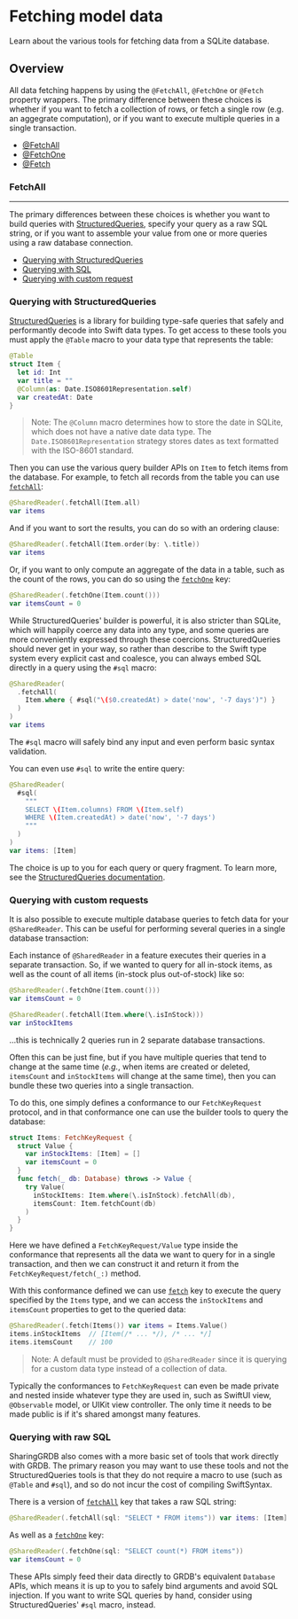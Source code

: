 # Fetching model data

Learn about the various tools for fetching data from a SQLite database.

## Overview

All data fetching happens by using the `@FetchAll`, `@FetchOne` or `@Fetch` property wrappers.
The primary difference between these choices is whether if you want to fetch a collection of
rows, or fetch a single row (e.g. an aggegrate computation), or if you want to execute multiple
queries in a single transaction.

* [@FetchAll](#)
* [@FetchOne](#)
* [@Fetch](#)


### FetchAll


----


The primary differences between these choices is whether you want
to build queries with [StructuredQueries][structured-queries-gh], specify your query as a raw SQL
string, or if you want to assemble your value from one or more queries using a raw database
connection.

  * [Querying with StructuredQueries](#Querying-with-Structured-Queries)
  * [Querying with SQL](#Querying-with-SQL)
  * [Querying with custom request](#Querying-with-a-custom-request)

[structured-queries-gh]: https://github.com/pointfreeco/swift-structured-queries

### Querying with StructuredQueries

[StructuredQueries][structured-queries-gh] is a library for building type-safe queries that safely
and performantly decode into Swift data types. To get access to these tools you must apply
the `@Table` macro to your data type that represents the table:

```swift
@Table
struct Item {
  let id: Int 
  var title = ""
  @Column(as: Date.ISO8601Representation.self)
  var createdAt: Date
}
```

> Note: The `@Column` macro determines how to store the date in SQLite, which does not have a native
> date data type. The `Date.ISO8601Representation` strategy stores dates as text formatted with the
> ISO-8601 standard.

Then you can use the various query builder APIs on `Item` to fetch items from the database. For 
example, to fetch all records from the table you can use  
[`fetchAll`](<doc:Sharing/SharedReaderKey/fetchAll(_:database:)>):

```swift
@SharedReader(.fetchAll(Item.all)
var items
```

And if you want to sort the results, you can do so with an ordering clause:

```swift
@SharedReader(.fetchAll(Item.order(by: \.title))
var items
```

Or, if you want to only compute an aggregate of the data in a table, such as the count of the rows,
you can do so using the 
[`fetchOne`](<doc:Sharing/SharedReaderKey/fetchOne(_:database:)>) key:

```swift
@SharedReader(.fetchOne(Item.count())) 
var itemsCount = 0
```

While StructuredQueries' builder is powerful, it is also stricter than SQLite, which will happily
coerce any data into any type, and some queries are more conveniently expressed through these
coercions. StructuredQueries should never get in your way, so rather than describe to the Swift
type system every explicit cast and coalesce, you can always embed SQL directly in a query using
the `#sql` macro:

```swift
@SharedReader(
  .fetchAll(
    Item.where { #sql("\($0.createdAt) > date('now', '-7 days')") }
  )
)
var items
```

The `#sql` macro will safely bind any input and even perform basic syntax validation.

You can even use `#sql` to write the entire query:

```swift
@SharedReader(
  #sql(
    """
    SELECT \(Item.columns) FROM \(Item.self)
    WHERE \(Item.createdAt) > date('now', '-7 days')
    """
  )
)
var items: [Item]
```

The choice is up to you for each query or query fragment. To learn more, see the
[StructuredQueries documentation][structured-queries-docs].

[structured-queries-gh]: https://github.com/pointfreeco/swift-structured-queries
[structured-queries-docs]: https://swiftpackageindex.com/pointfreeco/swift-structured-queries/main/documentation/structuredqueriescore/

### Querying with custom requests

It is also possible to execute multiple database queries to fetch data for your `@SharedReader`. 
This can be useful for performing several queries in a single database transaction:

Each instance of `@SharedReader` in a feature executes their queries in a separate
transaction. So, if we wanted to query for all in-stock items, as well as the count of all items
(in-stock plus out-of-stock) like so:

```swift
@SharedReader(.fetchOne(Item.count()))
var itemsCount = 0

@SharedReader(.fetchAll(Item.where(\.isInStock)))
var inStockItems
```

…this is technically 2 queries run in 2 separate database transactions.

Often this can be just fine, but if you have multiple queries that tend to change at the same
time (_e.g._, when items are created or deleted, `itemsCount` and `inStockItems` will change
at the same time), then you can bundle these two queries into a single transaction.

To do this, one simply defines a conformance to our ``FetchKeyRequest`` protocol, and in that
conformance one can use the builder tools to query the database:

```swift
struct Items: FetchKeyRequest {
  struct Value {
    var inStockItems: [Item] = []
    var itemsCount = 0
  }
  func fetch(_ db: Database) throws -> Value {
    try Value(
      inStockItems: Item.where(\.isInStock).fetchAll(db),
      itemsCount: Item.fetchCount(db)
    )
  }
}
```

Here we have defined a ``FetchKeyRequest/Value`` type inside the conformance that represents all the
data we want to query for in a single transaction, and then we can construct it and return it from
the ``FetchKeyRequest/fetch(_:)`` method.

With this conformance defined we can use 
[`fetch`](<doc:Sharing/SharedReaderKey/fetch(_:database:)>) key to execute the query specified by
the `Items` type, and we can access the `inStockItems` and `itemsCount` properties to get to the
queried data:

```swift
@SharedReader(.fetch(Items()) var items = Items.Value()
items.inStockItems  // [Item(/* ... */), /* ... */]
items.itemsCount    // 100
```

> Note: A default must be provided to `@SharedReader` since it is querying for a custom data type
> instead of a collection of data.

Typically the conformances to ``FetchKeyRequest`` can even be made private and nested inside
whatever type they are used in, such as SwiftUI view, `@Observable` model, or UIKit view controller.
The only time it needs to be made public is if it's shared amongst many features.

### Querying with raw SQL

SharingGRDB also comes with a more basic set of tools that work directly with GRDB. The primary 
reason you may want to use these tools and not the StructuredQueries tools is that they do not 
require a macro to use (such as `@Table` and `#sql`), and so do not incur the cost of compiling 
SwiftSyntax.

There is a version of [`fetchAll`](<doc:Sharing/SharedReaderKey/fetchAll(sql:arguments:database:)>) 
key that  takes a raw SQL string:

```swift
@SharedReader(.fetchAll(sql: "SELECT * FROM items")) var items: [Item]
```

As well as a [`fetchOne`](<doc:Sharing/SharedReaderKey/fetchOne(sql:arguments:database:)>) key:

```swift
@SharedReader(.fetchOne(sql: "SELECT count(*) FROM items")) 
var itemsCount = 0
```

These APIs simply feed their data directly to GRDB's equivalent `Database` APIs, which means it is
up to you to safely bind arguments and avoid SQL injection. If you want to write SQL queries by
hand, consider using StructuredQueries' `#sql` macro, instead.

[structured-queries-gh]: https://github.com/pointfreeco/swift-structured-queries
